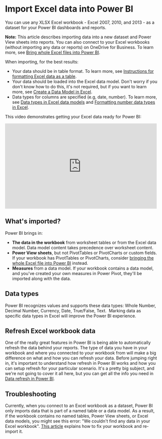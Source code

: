 <properties
   pageTitle="Import Excel data into Power BI"
   description="Import Excel data into Power BI"
   services="powerbi"
   documentationCenter=""
   authors="Minewiskan"
   manager="mblythe"
   editor=""
   tags=""/>

<tags
   ms.service="powerbi"
   ms.devlang="NA"
   ms.topic="article"
   ms.tgt_pltfrm="NA"
   ms.workload="powerbi"
   ms.date="01/20/2016"
   ms.author="owend"/>
# Import Excel data into Power BI

You can use any XLSX Excel workbook - Excel 2007, 2010, and 2013 - as a dataset for your Power BI dashboards and reports.

**Note:** This article describes importing data into a new dataset and Power View sheets into reports. You can also connect to your Excel workbooks (without importing any data or reports) on OneDrive for Business. To learn more, see [Bring whole Excel files into Power BI](powerbi-bring-in-whole-excel-files.md).

When importing, for the best results:
-  Your data should be in table format. To learn more, see [Instructions for formatting Excel data as a table](https://support.office.com/article/Create-an-Excel-table-in-a-worksheet-e81aa349-b006-4f8a-9806-5af9df0ac664?ui=en-US&rs=en-US&ad=US).
-  Your data should be loaded into the Excel data model. Don't worry if you don't know how to do this, it's not required, but if you want to learn more, see [Create a Data Model in Excel](https://support.office.com/en-us/article/Create-a-Data-Model-in-Excel-87e7a54c-87dc-488e-9410-5c75dbcb0f7b).
-  Data types for columns are specified (e.g, date, number). To learn more, see [Data types in Excel data models](https://support.office.com/Article/Data-Types-Supported-in-Data-Models-e2388f62-6122-4e2b-bcad-053e3da9ba90) and [Formatting number data types in Excel](https://support.office.com/article/Format-numbers-f27f865b-2dc5-4970-b289-5286be8b994a).

This video demonstrates getting your Excel data ready for Power BI:

<iframe width="500" height="281" src="https://www.youtube.com/embed/l2wy4XgQIu0" frameborder="0" allowfullscreen></iframe>

## What's imported?

Power BI brings in:
-   **The data in the workbook** from worksheet tables or from the Excel data model. Data model content takes precedence over worksheet content.
-   **Power View sheets**, but not PivotTables or PivotCharts or custom fields. If your workbook has PivotTables or PivotCharts, consider [bringing the whole Excel file into Power BI](powerbi-bring-in-whole-excel-files.md) instead.
-   **Measures** from a data model. If your workbook contains a data model, and you've created your own measures in Power Pivot, they'll be imported along with the data.

## Data types

Power BI recognizes values and supports these data types: Whole Number, Decimal Number, Currency, Date, True/False, Text.  Marking data as specific data types in Excel will improve the Power BI experience.

## Refresh Excel workbook data
One of the really great features in Power BI is being able to automatically refresh the data behind your reports. The type of data you have in your workbook and where you connected to your workbook from will make a big difference on what and how you can refresh your data. Before jumping right in, it's important to understand how refresh in Power BI works and how you can setup refresh for your particular scenario. It's a pretty big subject, and we're not going to cover it all here, but you can get all the info you need in [Data refresh in Power BI](powerbi-refresh-data.md).

## Troubleshooting

Currently, when you connect to an Excel workbook as a dataset, Power BI only imports data that is part of a named table or a data model. As a result, if the workbook contains no named tables, Power View sheets, or Excel data models, you might see this error: "We couldn't find any data in your Excel workbook". [This article](powerbi-admin-troubleshoot-excel-workbook-data.md) explains how to fix your workbook and re-import it.
